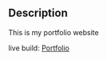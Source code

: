 ## Description

This is my portfolio website

live build: <a href="https://exeCatable.github.io/Portfolio/"> Portfolio </a>
